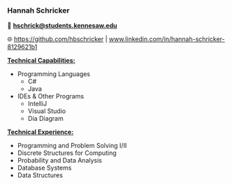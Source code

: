 ### Hannah Schricker

📧 **hschrick@students.kennesaw.edu**

🌐 https://github.com/hbschricker | www.linkedin.com/in/hannah-schricker-8129621b1



<u>**Technical Capabilities:**</u>

- Programming Languages
  - C#
  - Java
- IDEs & Other Programs
  - IntelliJ
  - Visual Studio
  - Dia Diagram

**<u>Technical Experience:</u>**

- Programming and Problem Solving I/II
- Discrete Structures for Computing
- Probability and Data Analysis
- Database Systems
- Data Structures

